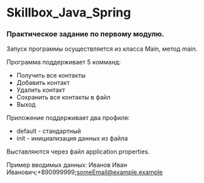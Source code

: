 # Skillbox_Java_Spring
### Практическое задание по первому модулю.

Запуск программы осуществляется из класса Main, метод main.

Программа поддерживает 5 комманд:
* Получить все контакты
* Добавить контакт
* Удалить контакт
* Сохранить все контакты в файл
* Выход

Приложение поддерживает два профиля:
* default - стандартный
* init - инициализация данных из файла

Выставляются через файл application.properties.

Пример вводимых данных: Иванов Иван Иванович;+890999999;someEmail@example.example

